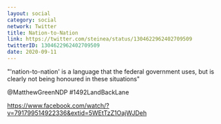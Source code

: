 ```yaml
---
layout: social
category: social
network: Twitter
title: Nation-to-Nation
link: https://twitter.com/steinea/status/1304622962402709509
twitterID: 1304622962402709509
date: 2020-09-11
---
```


"'nation-to-nation' is a language that the federal government uses, but is clearly not being honoured in these situations"

@MatthewGreenNDP #1492LandBackLane

<https://www.facebook.com/watch/?v=791799514922336&extid=5WEtTzZ1OajWJDeh>
